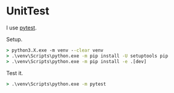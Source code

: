 # UnitTest

I use [pytest](http://doc.pytest.org/en/latest/).

Setup.

```bat
> python3.X.exe -m venv --clear venv
> .\venv\Scripts\python.exe -m pip install -U setuptools pip
> .\venv\Scripts\python.exe -m pip install -e .[dev]
```

Test it.

```bat
> .\venv\Scripts\python.exe -m pytest
```
